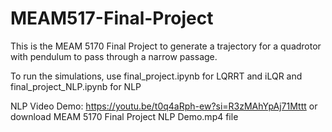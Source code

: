 # MEAM517-Final-Project

This is the MEAM 5170 Final Project to generate a trajectory for a quadrotor with pendulum to pass through a narrow passage.

To run the simulations, use final_project.ipynb for LQRRT and iLQR and final_project_NLP.ipynb for NLP

NLP Video Demo: https://youtu.be/t0q4aRph-ew?si=R3zMAhYpAj71Mttt or download MEAM 5170 Final Project NLP Demo.mp4 file
